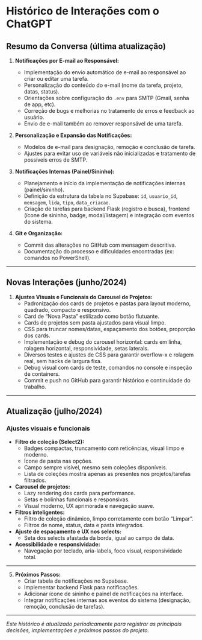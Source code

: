 # Histórico de Interações com o ChatGPT

## Resumo da Conversa (última atualização)

1. **Notificações por E-mail ao Responsável:**
   - Implementação do envio automático de e-mail ao responsável ao criar ou editar uma tarefa.
   - Personalização do conteúdo do e-mail (nome da tarefa, projeto, datas, status).
   - Orientações sobre configuração do `.env` para SMTP (Gmail, senha de app, etc).
   - Correção de bugs e melhorias no tratamento de erros e feedback ao usuário.
   - Envio de e-mail também ao remover responsável de uma tarefa.

2. **Personalização e Expansão das Notificações:**
   - Modelos de e-mail para designação, remoção e conclusão de tarefa.
   - Ajustes para evitar uso de variáveis não inicializadas e tratamento de possíveis erros de SMTP.

3. **Notificações Internas (Painel/Sininho):**
   - Planejamento e início da implementação de notificações internas (painel/sininho).
   - Definição da estrutura da tabela no Supabase: `id`, `usuario_id`, `mensagem`, `lida`, `tipo`, `data_criacao`.
   - Criação de tarefas para backend Flask (registro e busca), frontend (ícone de sininho, badge, modal/listagem) e integração com eventos do sistema.

4. **Git e Organização:**
   - Commit das alterações no GitHub com mensagem descritiva.
   - Documentação do processo e dificuldades encontradas (ex: comandos no PowerShell).

---

## Novas Interações (junho/2024)

1. **Ajustes Visuais e Funcionais do Carousel de Projetos:**
   - Padronização dos cards de projetos e pastas para layout moderno, quadrado, compacto e responsivo.
   - Card de “Nova Pasta” estilizado como botão flutuante.
   - Cards de projetos sem pasta ajustados para visual limpo.
   - CSS para truncar nomes/datas, espaçamento dos botões, proporção dos cards.
   - Implementação e debug do carousel horizontal: cards em linha, rolagem horizontal, responsividade, setas laterais.
   - Diversos testes e ajustes de CSS para garantir overflow-x e rolagem real, sem hacks de largura fixa.
   - Debug visual com cards de teste, comandos no console e inspeção de containers.
   - Commit e push no GitHub para garantir histórico e continuidade do trabalho.

---

## Atualização (julho/2024)

### Ajustes visuais e funcionais
- **Filtro de coleção (Select2):**
  - Badges compactas, truncamento com reticências, visual limpo e moderno.
  - Ícone de pasta nas opções.
  - Campo sempre visível, mesmo sem coleções disponíveis.
  - Lista de coleções mostra apenas as presentes nos projetos/tarefas filtrados.
- **Carousel de projetos:**
  - Lazy rendering dos cards para performance.
  - Setas e bolinhas funcionais e responsivas.
  - Visual moderno, UX aprimorada e navegação suave.
- **Filtros inteligentes:**
  - Filtro de coleção dinâmico, limpo corretamente com botão “Limpar”.
  - Filtros de nome, status, data e pasta integrados.
- **Ajuste de espaçamento e UX nos selects:**
  - Seta dos selects afastada da borda, igual ao campo de data.
- **Acessibilidade e responsividade:**
  - Navegação por teclado, aria-labels, foco visual, responsividade total.

---

5. **Próximos Passos:**
   - Criar tabela de notificações no Supabase.
   - Implementar backend Flask para notificações.
   - Adicionar ícone de sininho e painel de notificações na interface.
   - Integrar notificações internas aos eventos do sistema (designação, remoção, conclusão de tarefas).

---

*Este histórico é atualizado periodicamente para registrar as principais decisões, implementações e próximos passos do projeto.* 